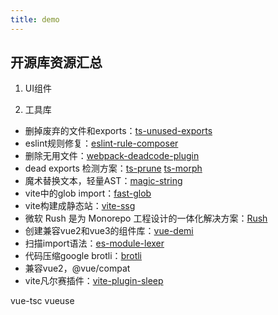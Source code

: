 ```yaml
---
title: demo
---
```


## 开源库资源汇总

1. UI组件

2. 工具库

* 删掉废弃的文件和exports：[ts-unused-exports](https://github.com/pzavolinsky/ts-unused-exports)
* eslint规则修复：[eslint-rule-composer](https://github.com/not-an-aardvark/eslint-rule-composer)
* 删除无用文件：[webpack-deadcode-plugin](https://github.com/MQuy/webpack-deadcode-plugin)
*  dead exports 检测方案：[ts-prune](https://github.com/nadeesha/ts-prune) [ts-morph](https://github.com/dsherret/ts-morph)
*  魔术替换文本，轻量AST：[magic-string](https://www.npmjs.com/package/magic-string)
*  vite中的glob import：[fast-glob](https://www.npmjs.com/package/fast-glob)
*  vite构建成静态站：[vite-ssg](https://github.com/antfu/vite-ssg)
*  微软 Rush 是为 Monorepo 工程设计的一体化解决方案：[Rush](https://rushjs.io/pages/intro/welcome/)
*  创建兼容vue2和vue3的组件库：[vue-demi](https://github.com/vueuse/vue-demi)
*  扫描import语法：[es-module-lexer](https://github.com/guybedford/es-module-lexer)
*  代码压缩google brotli：[brotli](https://github.com/google/brotli/)
*  兼容vue2，@vue/compat
*  vite凡尔赛插件：[vite-plugin-sleep](https://github.com/IndexXuan/vite-plugin-sleep)

vue-tsc
vueuse

<base-Star></base-Star>
